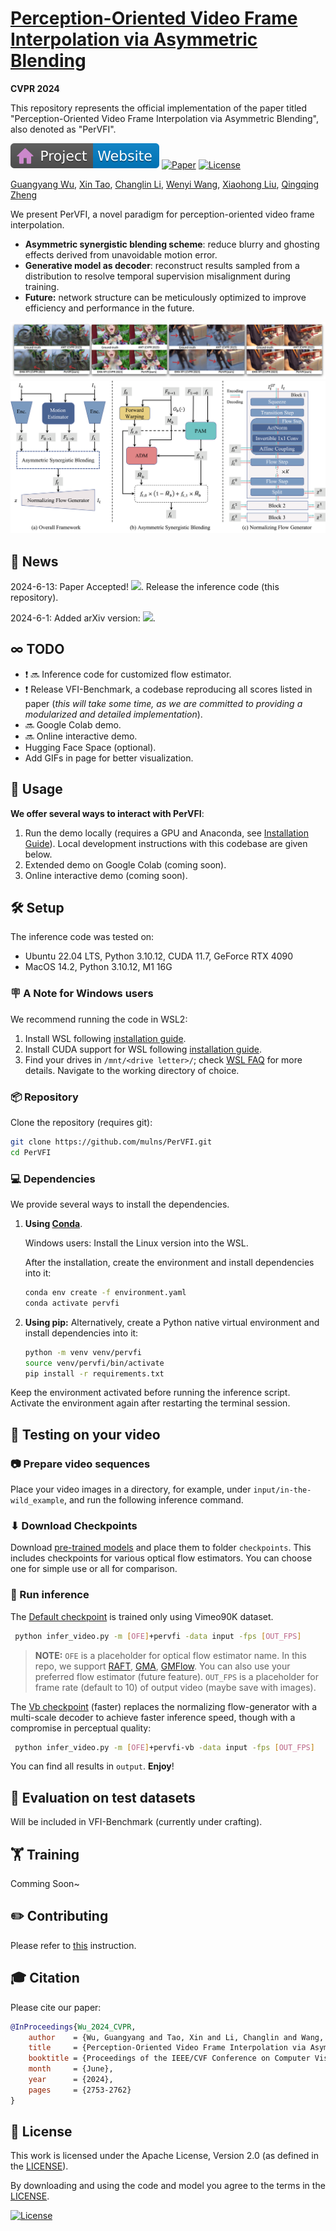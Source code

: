 # [Perception-Oriented Video Frame Interpolation via Asymmetric Blending](https://openaccess.thecvf.com/content/CVPR2024/papers/Wu_Perception-Oriented_Video_Frame_Interpolation_via_Asymmetric_Blending_CVPR_2024_paper.pdf)

**CVPR 2024**

This repository represents the official implementation of the paper titled "Perception-Oriented Video Frame Interpolation via Asymmetric Blending", also denoted as "PerVFI".

[![Website](doc/badge-website.svg)](https://mulns.github.io/pervfi-page/)
[![Paper](https://img.shields.io/badge/CVPR2024-PDF-b31b1b)](https://openaccess.thecvf.com/content/CVPR2024/papers/Wu_Perception-Oriented_Video_Frame_Interpolation_via_Asymmetric_Blending_CVPR_2024_paper.pdf)
[![License](https://img.shields.io/badge/License-Apache--2.0-929292)](https://www.apache.org/licenses/LICENSE-2.0)
<!-- [![Hugging Face (LCM) Space](https://img.shields.io/badge/🤗%20Hugging%20Face%20(LCM)-Space-yellow)](https://huggingface.co/spaces/prs-eth/marigold-lcm) -->
<!-- [![Hugging Face (LCM) Model](https://img.shields.io/badge/🤗%20Hugging%20Face%20(LCM)-Model-green)](https://huggingface.co/prs-eth/marigold-lcm-v1-0)  -->
<!-- [![Open In Colab](doc/badges/badge-colab.svg)](https://colab.research.google.com/drive/12G8reD13DdpMie5ZQlaFNo2WCGeNUH-u?usp=sharing) -->
<!-- [![Hugging Face Model](https://img.shields.io/badge/🤗%20Hugging%20Face-Model-green)](https://huggingface.co/prs-eth/marigold-v1-0) -->
<!-- [![GitHub](https://img.shields.io/github/stars/prs-eth/Marigold?style=default&label=GitHub%20★&logo=github)](https://github.com/prs-eth/Marigold) -->
<!-- [![HF Space](https://img.shields.io/badge/%F0%9F%A4%97%20Hugging%20Face-Space-blue)]() -->
<!-- [![Docker](doc/badges/badge-docker.svg)]() -->

[Guangyang Wu](https://scholar.google.com/citations?user=lgBxzzcAAAAJ&hl=en),
[Xin Tao](https://scholar.google.com/citations?hl=en&user=sQ30WyUAAAAJ),
[Changlin Li](https://scholar.google.com/citations?hl=en&user=wOQjqCMAAAAJ),
[Wenyi Wang](https://scholar.google.com/citations?user=K4wurXEAAAAJ&hl=en),
[Xiaohong Liu](https://scholar.google.com/citations?user=Tq2hoMQAAAAJ&hl=en),
[Qingqing Zheng](https://scholar.google.com/citations?hl=en&user=V3cdGQcAAAAJ)

We present PerVFI, a novel paradigm for perception-oriented video frame interpolation.

- **Asymmetric synergistic blending scheme**: reduce blurry and ghosting effects derived from unavoidable motion error.
- **Generative model as decoder**: reconstruct results sampled from a distribution to resolve temporal supervision misalignment during training.
- **Future:** network structure can be meticulously optimized to improve efficiency and performance in the future. 

![teaser](doc/teaser.png)
![teaser](doc/overall.png)

## 📢 News
<!-- 2024-05-28: Training code is released.<br>
2024-03-23: Added [LCM v1.0](https://huggingface.co/prs-eth/marigold-lcm-v1-0) for faster inference - try it out at <a href="https://huggingface.co/spaces/prs-eth/marigold-lcm"><img src="https://img.shields.io/badge/🤗%20Hugging%20Face%20(LCM)-Space-yellow" height="16"></a><br>
2024-03-04: Accepted to CVPR 2024. <br>
2023-12-22: Contributed to Diffusers [community pipeline](https://github.com/huggingface/diffusers/tree/main/examples/community#marigold-depth-estimation). <br>
2023-12-19: Updated [license](LICENSE.txt) to Apache License, Version 2.0.<br>
2023-12-08: Added
<a href="https://huggingface.co/spaces/toshas/marigold"><img src="https://img.shields.io/badge/🤗%20Hugging%20Face-Space-yellow" height="16"></a> - try it out with your images for free!<br>
2023-12-05: Added <a href="https://colab.research.google.com/drive/12G8reD13DdpMie5ZQlaFNo2WCGeNUH-u?usp=sharing"><img src="doc/badges/badge-colab.svg" height="16"></a> - dive deeper into our inference pipeline!<br> -->

2024-6-13: Paper Accepted! <a href="https://openaccess.thecvf.com/content/CVPR2024/papers/Wu_Perception-Oriented_Video_Frame_Interpolation_via_Asymmetric_Blending_CVPR_2024_paper.pdf"><img src="https://img.shields.io/badge/CVPR2024-PDF-blue" height="16"></a>. Release the inference code (this repository).

2024-6-1: Added arXiv version: <a href="https://arxiv.org/abs/2404.06692"><img src="https://img.shields.io/badge/arXiv-PDF-b31b1b" height="16"></a>. 

## ∞ TODO
- :exclamation: 🔜 Inference code for customized flow estimator.
- :exclamation: Release VFI-Benchmark, a codebase reproducing all scores listed in paper (*this will take some time, as we are committed to providing a modularized and detailed implementation*).
- 🔜 Google Colab demo.
- 🔜 Online interactive demo.
- Hugging Face Space (optional).
- Add GIFs in page for better visualization.


## 🚀 Usage

**We offer several ways to interact with PerVFI**:

<!-- 1. We integrated [Marigold Pipelines into diffusers 🧨](https://huggingface.co/docs/diffusers/api/pipelines/marigold). Check out many exciting usage scenarios in [this diffusers tutorial](https://huggingface.co/docs/diffusers/using-diffusers/marigold_usage).

1. A free online interactive demo is available here: <a href="https://huggingface.co/spaces/prs-eth/marigold-lcm"><img src="https://img.shields.io/badge/🤗%20Hugging%20Face%20(LCM)-Space-yellow" height="16"></a> (kudos to the HF team for the GPU grant) -->

1. Run the demo locally (requires a GPU and Anaconda, see [Installation Guide](https://conda.io/projects/conda/en/latest/user-guide/install/index.html)). Local development instructions with this codebase are given below.
1. Extended demo on Google Colab (coming soon).
1. Online interactive demo (coming soon).

<!-- 2. Extended demo on a Google Colab: <a href="https://colab.research.google.com/drive/12G8reD13DdpMie5ZQlaFNo2WCGeNUH-u?usp=sharing"><img src="doc/badge-colab.svg" height="16"></a> -->


## 🛠️ Setup

The inference code was tested on:

- Ubuntu 22.04 LTS, Python 3.10.12, CUDA 11.7, GeForce RTX 4090
- MacOS 14.2, Python 3.10.12, M1 16G

### 🪧 A Note for Windows users

We recommend running the code in WSL2:

1. Install WSL following [installation guide](https://learn.microsoft.com/en-us/windows/wsl/install#install-wsl-command).
1. Install CUDA support for WSL following [installation guide](https://docs.nvidia.com/cuda/wsl-user-guide/index.html#cuda-support-for-wsl-2).
1. Find your drives in `/mnt/<drive letter>/`; check [WSL FAQ](https://learn.microsoft.com/en-us/windows/wsl/faq#how-do-i-access-my-c--drive-) for more details. Navigate to the working directory of choice. 

### 📦 Repository

Clone the repository (requires git):

```bash
git clone https://github.com/mulns/PerVFI.git
cd PerVFI
```

### 💻 Dependencies

We provide several ways to install the dependencies.

1. **Using [Conda](https://conda.io/projects/conda/en/latest/user-guide/tasks/manage-environments.html)**. 

    Windows users: Install the Linux version into the WSL.

    After the installation, create the environment and install dependencies into it:

    ```bash
    conda env create -f environment.yaml
    conda activate pervfi
    ```

2. **Using pip:** 
    Alternatively, create a Python native virtual environment and install dependencies into it:

    ```bash
    python -m venv venv/pervfi
    source venv/pervfi/bin/activate
    pip install -r requirements.txt
    ```

Keep the environment activated before running the inference script. 
Activate the environment again after restarting the terminal session.

## 🏃 Testing on your video

### 📷 Prepare video sequences

Place your video images in a directory, for example, under `input/in-the-wild_example`, and run the following inference command.

### ⬇ Download Checkpoints

Download [pre-trained models](https://huggingface.co/Mulns/PerVFI-v1-0) and place them to folder `checkpoints`. This includes checkpoints for various optical flow estimators. You can choose one for simple use or all for comparison.

### 🚀 Run inference

The [Default checkpoint](https://huggingface.co/Mulns/PerVFI-v1-0/blob/main/PerVFI/v00.pth) is trained only using Vimeo90K dataset. 
```bash
 python infer_video.py -m [OFE]+pervfi -data input -fps [OUT_FPS]
```
> **NOTE:** `OFE` is a placeholder for optical flow estimator name. In this repo, we support [RAFT](), [GMA](), [GMFlow](). You can also use your preferred flow estimator (future feature). `OUT_FPS` is a placeholder for frame rate (default to 10) of output video (maybe save with images).

The [Vb checkpoint](https://huggingface.co/Mulns/PerVFI-v1-0/blob/main/PerVFI/vb.pth) (faster) replaces the normalizing flow-generator with a multi-scale decoder to achieve faster inference speed, though with a compromise in perceptual quality:

```bash
 python infer_video.py -m [OFE]+pervfi-vb -data input -fps [OUT_FPS]
 ```

You can find all results in `output`. **Enjoy**!
<!-- 
### ⬇ Checkpoint cache

By default, the [checkpoint](https://huggingface.co/prs-eth/marigold-v1-0) is stored in the Hugging Face cache.
The `HF_HOME` environment variable defines its location and can be overridden, e.g.:

```bash
export HF_HOME=$(pwd)/cache
```

Alternatively, use the following script to download the checkpoint weights locally:

```bash
bash script/download_weights.sh marigold-v1-0
# or LCM checkpoint
bash script/download_weights.sh marigold-lcm-v1-0
```

At inference, specify the checkpoint path:

```bash
python run.py \
    --checkpoint checkpoint/marigold-v1-0 \
    --denoise_steps 50 \
    --ensemble_size 10 \
    --input_rgb_dir input/in-the-wild_example\
    --output_dir output/in-the-wild_example
``` -->

## 🦿 Evaluation on test datasets <a name="evaluation"></a>

Will be included in VFI-Benchmark (currently under crafting).

<!-- 
Install additional dependencies:

```bash
pip install -r requirements+.txt -r requirements.txt
```

Set data directory variable (also needed in evaluation scripts) and download [evaluation datasets](https://share.phys.ethz.ch/~pf/bingkedata/marigold/evaluation_dataset) into corresponding subfolders:

```bash
export BASE_DATA_DIR=<YOUR_DATA_DIR>  # Set target data directory

wget -r -np -nH --cut-dirs=4 -R "index.html*" -P ${BASE_DATA_DIR} https://share.phys.ethz.ch/~pf/bingkedata/marigold/evaluation_dataset/
```

Run inference and evaluation scripts, for example:

```bash
# Run inference
bash script/eval/11_infer_nyu.sh

# Evaluate predictions
bash script/eval/12_eval_nyu.sh
```

Note: although the seed has been set, the results might still be slightly different on different hardware. -->

## 🏋️ Training

Comming Soon~
<!-- 
Based on the previously created environment, install extended requirements:

```bash
pip install -r requirements++.txt -r requirements+.txt -r requirements.txt
```

Set environment parameters for the data directory:

```bash
export BASE_DATA_DIR=YOUR_DATA_DIR  # directory of training data
export BASE_CKPT_DIR=YOUR_CHECKPOINT_DIR  # directory of pretrained checkpoint
```

Download Stable Diffusion v2 [checkpoint](https://huggingface.co/stabilityai/stable-diffusion-2) into `${BASE_CKPT_DIR}`

Prepare for [Hypersim](https://github.com/apple/ml-hypersim) and [Virtual KITTI 2](https://europe.naverlabs.com/research/computer-vision/proxy-virtual-worlds-vkitti-2/) datasets and save into `${BASE_DATA_DIR}`. Please refer to [this README](script/dataset_preprocess/hypersim/README.md) for Hypersim preprocessing.

Run training script

```bash
python train.py --config config/train_marigold.yaml
```

Resume from a checkpoint, e.g.

```bash
python train.py --resume_from output/marigold_base/checkpoint/latest
```

Evaluating results

Only the U-Net is updated and saved during training. To use the inference pipeline with your training result, replace `unet` folder in Marigold checkpoints with that in the `checkpoint` output folder. Then refer to [this section](#evaluation) for evaluation.

**Note**: Although random seeds have been set, the training result might be slightly different on different hardwares. It's recommended to train without interruption. -->

## ✏️ Contributing

Please refer to [this](CONTRIBUTING.md) instruction.

<!-- ## 🤔 Troubleshooting

| Problem                                                                                                                                      | Solution                                                       |
|----------------------------------------------------------------------------------------------------------------------------------------------|----------------------------------------------------------------|
| (Windows) Invalid DOS bash script on WSL                                                                                                     | Run `dos2unix <script_name>` to convert script format          |
| (Windows) error on WSL: `Could not load library libcudnn_cnn_infer.so.8. Error: libcuda.so: cannot open shared object file: No such file or directory` | Run `export LD_LIBRARY_PATH=/usr/lib/wsl/lib:$LD_LIBRARY_PATH` | -->


## 🎓 Citation

Please cite our paper:

```bibtex
@InProceedings{Wu_2024_CVPR,
    author    = {Wu, Guangyang and Tao, Xin and Li, Changlin and Wang, Wenyi and Liu, Xiaohong and Zheng, Qingqing},
    title     = {Perception-Oriented Video Frame Interpolation via Asymmetric Blending},
    booktitle = {Proceedings of the IEEE/CVF Conference on Computer Vision and Pattern Recognition (CVPR)},
    month     = {June},
    year      = {2024},
    pages     = {2753-2762}
}
```

## 🎫 License

This work is licensed under the Apache License, Version 2.0 (as defined in the [LICENSE](LICENSE.txt)).

By downloading and using the code and model you agree to the terms in the  [LICENSE](LICENSE.txt).

[![License](https://img.shields.io/badge/License-Apache--2.0-929292)](https://www.apache.org/licenses/LICENSE-2.0)